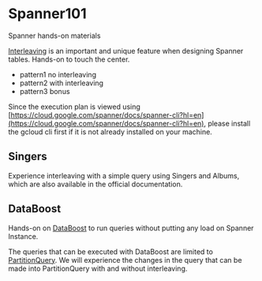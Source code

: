 # Spanner101

Spanner hands-on materials

[Interleaving](https://cloud.google.com/spanner/docs/schema-and-data-model?hl=en#parent-child) is an important and unique feature when designing Spanner tables. Hands-on to touch the center.

* pattern1 no interleaving
* pattern2 with interleaving
* pattern3 bonus

Since the execution plan is viewed using [https://cloud.google.com/spanner/docs/spanner-cli?hl=en](https://cloud.google.com/spanner/docs/spanner-cli?hl=en), please install the gcloud cli first if it is not already installed on your machine.

## Singers

Experience interleaving with a simple query using Singers and Albums, which are also available in the official documentation.

## DataBoost

Hands-on on [DataBoost](https://cloud.google.com/spanner/docs/databoost/databoost-overview) to run queries without putting any load on Spanner Instance.

The queries that can be executed with DataBoost are limited to [PartitionQuery](https://cloud.google.com/spanner/docs/reads?hl=en#read_data_in_parallel).
We will experience the changes in the query that can be made into PartitionQuery with and without interleaving.